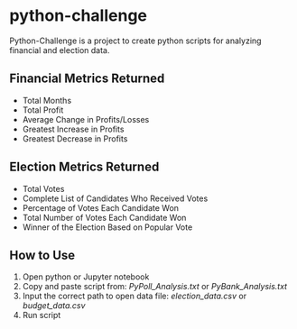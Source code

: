 # python-challenge

Python-Challenge is a project to create python scripts for analyzing financial and election data.
## Financial Metrics Returned
* Total Months
* Total Profit
* Average Change in Profits/Losses 
* Greatest Increase in Profits
* Greatest Decrease in Profits
## Election Metrics Returned
* Total Votes
* Complete List of Candidates Who Received Votes
* Percentage of Votes Each Candidate Won
* Total Number of Votes Each Candidate Won
* Winner of the Election Based on Popular Vote
## How to Use
1. Open python or Jupyter notebook
2. Copy and paste script from: *PyPoll_Analysis.txt* or *PyBank_Analysis.txt*
3. Input the correct path to open data file: *election_data.csv* or *budget_data.csv*
4. Run script